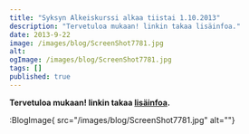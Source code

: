 ```yaml
---
title: "Syksyn Alkeiskurssi alkaa tiistai 1.10.2013"
description: "Tervetuloa mukaan! linkin takaa lisäinfoa."
date: 2013-9-22
image: /images/blog/ScreenShot7781.jpg
alt:
ogImage: /images/blog/ScreenShot7781.jpg
tags: []
published: true
---
```

**Tervetuloa mukaan! linkin takaa [lisäinfoa](http://jyli.fi/ultimate/ultimaten-alkeiskurssi-beginners-course/).**

:BlogImage{ src="/images/blog/ScreenShot7781.jpg" alt=""}
